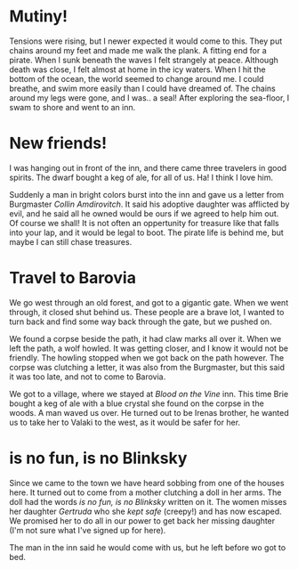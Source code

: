 # Mutiny!
Tensions were rising, but I newer expected it would come to this. 
They put chains around my feet and made me walk the plank. 
A fitting end for a pirate. 
When I sunk beneath the waves I felt strangely at peace.
Although death was close, I felt almost at home in the icy waters. 
When I hit the bottom of the ocean, the world seemed to change around me. 
I could breathe, and swim more easily than I could have dreamed of. 
The chains around my legs were gone, and I was.. a seal!
After exploring the sea-floor, I swam to shore and went to an inn.

# New friends!
I was hanging out in front of the inn, and there came three travelers in good spirits. 
The dwarf bought a keg of ale, for all of us. 
Ha! I think I love him. 

Suddenly a man in bright colors burst into the inn and gave us a letter from Burgmaster *Collin Amdirovitch*. 
It said his adoptive daughter was afflicted by evil, and he said all he owned would be ours if we agreed to help him out. 
Of course we shall! 
It is not often an oppertunity for treasure like that falls into your lap, and it would be legal to boot. 
The pirate life is behind me, but maybe I can still chase treasures. 

# Travel to Barovia
We go west through an old forest, and got to a gigantic gate.
When we went through, it closed shut behind us. 
These people are a brave lot, I wanted to turn back and find some way back through the gate, but we pushed on. 

We found a corpse beside the path, it had claw marks all over it. 
When we left the path, a wolf howled. 
It was getting closer, and I know it would not be friendly. 
The howling stopped when we got back on the path however. 
The corpse was clutching a letter, it was also from the Burgmaster, but this said it was too late, and not to come to Barovia. 

We got to a village, where we stayed at *Blood on the Vine* inn. 
This time Brie bought a keg of ale with a blue crystal she found on the corpse in the woods. 
A man waved us over.
He turned out to be Irenas brother, he wanted us to take her to Valaki to the west, as it would be safer for her. 

# is no fun, is no Blinksky
Since we came to the town we have heard sobbing from one of the houses here.
It turned out to come from a mother clutching a doll in her arms. 
The doll had the words *is no fun, is no Blinksky* written on it. 
The women misses her daughter *Gertruda* who she *kept safe* (creepy!) and has now escaped. 
We promised her to do all in our power to get back her missing daughter (I'm not sure what I've signed up for here). 

The man in the inn said he would come with us, but he left before wo got to bed. 









